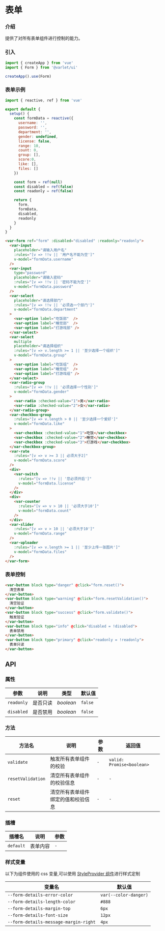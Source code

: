 # 表单

### 介绍

提供了对所有表单组件进行控制的能力。

### 引入

```js
import { createApp } from 'vue'
import { Form } from '@varlet/ui'

createApp().use(Form)
```

### 表单示例

```js
import { reactive, ref } from 'vue'

export default {
  setup() {
    const formData = reactive({
      username: '',
      password: '',
      department: '',
      gender: undefined,
      license: false,
      range: 10,
      count: 0,
      group: [],
      score:0,
      like: [],
      files: []
    })

    const form = ref(null)
    const disabled = ref(false)
    const readonly = ref(false)

    return {
      form,
      formData,
      disabled,
      readonly
    }
  }
}
```

```html
<var-form ref="form" :disabled="disabled" :readonly="readonly">
  <var-input
    placeholder="请输入用户名"
    :rules="[v => !!v || '用户名不能为空']"
    v-model="formData.username"
  />
  <var-input
    type="password"
    placeholder="请输入密码"
    :rules="[v => !!v || '密码不能为空']"
    v-model="formData.password"
  />
  <var-select
    placeholder="请选择部门"
    :rules="[v => !!v || '必须选一个部门']"
    v-model="formData.department"
  >
    <var-option label="吃饭部"  />
    <var-option label="睡觉部"  />
    <var-option label="打游戏部" />
  </var-select>
  <var-select
    multiple
    placeholder="请选择组织"
    :rules="[v => v.length >= 1 || '至少选择一个组织']"
    v-model="formData.group"
  >
    <var-option label="吃饭组"  />
    <var-option label="睡觉组"  />
    <var-option label="打游戏组" />
  </var-select>
  <var-radio-group
    :rules="[v => !!v || '必须选择一个性别']"
    v-model="formData.gender"
  >
    <var-radio :checked-value="1">男</var-radio>
    <var-radio :checked-value="2">女</var-radio>
  </var-radio-group>
  <var-checkbox-group
    :rules="[v => v.length > 0 || '至少选择一个爱好']"
    v-model="formData.like"
  >
    <var-checkbox :checked-value="1">吃饭</var-checkbox>
    <var-checkbox :checked-value="2">睡觉</var-checkbox>
    <var-checkbox :checked-value="3">打游戏</var-checkbox>
  </var-checkbox-group>
  <var-rate 
    :rules="[v => v >= 3 || 必须大于2]"
    v-model="formData.score" 
  />
  <div>
    <var-switch
      :rules="[v => !!v || '您必须开启']"
      v-model="formData.license"
    />
  </div>
  <div>
    <var-counter
      :rules="[v => v > 10 || '必须大于10']"
      v-model="formData.count"
    />
  </div>
  <var-slider
    :rules="[v => v > 10 || '必须大于10']"
    v-model="formData.range"
  />
  <var-uploader
    :rules="[v => v.length >= 1 || '至少上传一张图片']"
    v-model="formData.files"
  />
</var-form>
```

### 表单控制

```html
<var-button block type="danger" @click="form.reset()">
  清空表单
</var-button>
<var-button block type="warning" @click="form.resetValidation()">
  清空验证
</var-button>
<var-button block type="success" @click="form.validate()">
  触发验证
</var-button>
<var-button block type="info" @click="disabled = !disabled">
  表单禁用
</var-button>
<var-button block type="primary" @click="readonly = !readonly">
  表单只读
</var-button>
```

## API

### 属性

| 参数 | 说明 | 类型 | 默认值 | 
| --- | --- | --- | --- | 
| `readonly` | 是否只读 | _boolean_ | `false` |
| `disabled` | 是否禁用 | _boolean_ | `false` |

### 方法

| 方法名 | 说明 | 参数 | 返回值 |
| --- | --- | --- | --- |
| `validate` | 触发所有表单组件的校验 | `-` | `valid: Promise<boolean>` |
| `resetValidation` | 清空所有表单组件的校验信息 | `-` | `-` |
| `reset` | 清空所有表单组件绑定的值和校验信息 | `-` | `-` |

### 插槽

| 插槽名 | 说明 | 参数 |
| --- | --- | --- |
| `default` | 表单内容 | `-` |

### 样式变量
以下为组件使用的 css 变量,可以使用 [StyleProvider 组件](#/zh-CN/style-provider)进行样式定制

| 变量名 | 默认值 |
| --- | --- |
| `--form-details-error-color` | `var(--color-danger)` |
| `--form-details-length-color` | `#888` |
| `--form-details-margin-top` | `6px` |
| `--form-details-font-size` | `12px` |
| `--form-details-message-margin-right` | `4px` |